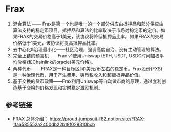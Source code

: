 # Frax

1. 混合算法 —— Frax是第一个也是唯一的一个部分供应由抵押品和部分供应由算法支持的稳定币项目。抵押品和算法的比率取决于市场对稳定币的定价。如果FRAX的交易价格高于1美元，该协议将降低抵押品比率。如果FRAX的交易价格低于1美元，该协议将提高抵押品比率。
2. 去中心化&治理最小化——社区治理，强调高度自治、没有主动管理的算法。
3. 完全上链的预言机——Frax v1使用Uniswap (ETH, USDT, USDC时间加权平均价格)和Chainlink的oracle(美元价格)。
4. 两种代币—— FRAX是一种目标区间1美元/币左右的稳定币。Frax股份(FXS)是一种治理代币，用于产生费用、铸币税收入和超额抵押品价值。
5. 基于交换的货币政策——Frax利用Uniswap等自动做市商的原理，通过套利创造基于交换的价格发现和实时稳定激励机制。


## 参考链接
 - FRAX 总体介绍： https://proud-jumpsuit-f82.notion.site/FRAX-1faa585552a2400db22b18f029310bcb